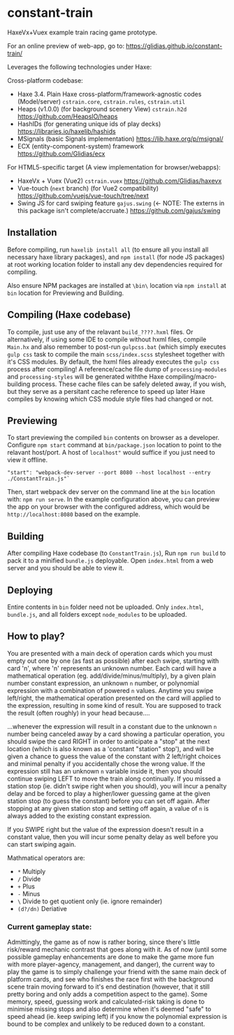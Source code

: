 # constant-train

HaxeVx+Vuex example train racing game prototype. 

For an online preview of web-app, go to: https://glidias.github.io/constant-train/

Leverages the following technologies under Haxe:
	
Cross-platform codebase:

- Haxe 3.4. Plain Haxe cross-platform/framework-agnostic codes (Model/server) `cstrain.core`,  `cstrain.rules`,  `cstrain.util` 
- Heaps (v1.0.0) (for background scenery View)  `cstrain.h2d` https://github.com/HeapsIO/heaps
- HashIDs (for generating unique ids of play decks) https://libraries.io/haxelib/hashids
- MSignals (basic Signals implementation) https://lib.haxe.org/p/msignal/
- ECX (entity-component-system) framework https://github.com/Glidias/ecx

For HTML5-specific target (A view implementation for browser/webapps):
	
- HaxeVx + Vuex (Vue2) `cstrain.vuex`  https://github.com/Glidias/haxevx
- Vue-touch (`next` branch) (for Vue2 compatibility) https://github.com/vuejs/vue-touch/tree/next
- Swing JS for card swiping feature `gajus.swing`  (<- NOTE: The externs in this package isn't complete/accruate.) https://github.com/gajus/swing 


## Installation

Before compiling, run `haxelib install all` (to ensure all you install all necessary haxe library packages), and  `npm install` (for node JS packages) at root working location folder to install any dev dependencies required for compiling. 

Also ensure NPM packages are installed at `\bin\` location via `npm install` at `bin` location for Previewing and Building.

## Compiling (Haxe codebase)

To compile, just use any of the relavant `build_????.hxml` files.  Or alternatively, if using some IDE to compile without hxml files, compile `Main.hx` and also remember to post-run `gulpcss.bat` (which simply executes `gulp css` task to compile the main `scss/index.scss` stylesheet together with it's CSS modules. By default, the hxml files already executes the `gulp css` process after compiling! A reference/cache file dump of `processing-modules`  and `processing-styles` will be generated withthe Haxe compiling/macro-building process. These cache files can be safely deleted away, if you wish, but they serve as a persitant cache reference to speed up later Haxe compiles by knowing which CSS module style files had changed or not.

## Previewing

To start previewing the compiled `bin` contents on browser as a developer. Configure `npm start` command at `bin/package.json` location to point to the relavant host/port. A host of `localhost"` would suffice if you just need to view it offline. 

	"start": "webpack-dev-server --port 8080 --host localhost --entry ./ConstantTrain.js"`
	
Then, start webpack dev server on the  command line at the `bin` location with: `npm run serve`.  In the example configuration above, you can  preview the app on your browser with the configured  address, which would be `http://localhost:8080` based on the example.
	
## Building

After compiling Haxe codebase (to `ConstantTrain.js`), Run `npm run build` to pack it to a minified `bundle.js` deployable. Open `index.html` from a web server and you should be able to view it.

## Deploying

Entire contents in `bin` folder need not be uploaded. Only `index.html`, `bundle.js`, and all folders except `node_modules` to be uploaded.

## How to play?

You are presented with a main deck of operation cards which you must empty out one by one (as fast as possible) after each swipe, starting with card 'n', where 'n' represents an unknown number. Each card will have a mathematical operation (eg. add/divide/minus/multiply), by a given plain number constant expression, an unknown `n` number, or polynomial expression with a combination of powered `n` values. Anytime you swipe left/right, the mathematical operation presented on the card will applied to the expression, resulting in some kind of result. You are supposed to track the result (often roughly) in your head because....

...whenever the expression will result in a constant due to the unknown `n` number being canceled away by a card showing a particular operation, you should swipe the card RIGHT in order to anticipate a "stop" at the next location (which is also known as a 'constant "station" stop'), and will be given a chance to guess the value of the constant with 2 left/right choices and minimal penalty if you accidentally chose the wrong value. If the expression still has an unknown `n` variable inside it, then you should continue swiping LEFT to move the train along continually. If you missed a station stop (ie. didn't swipe right when you should), you will incur a penalty delay and be  forced to play a higher/lower guessing game at the given station stop (to guess the constant) before you can set off again. After stopping at any given station stop and setting off again, a value of `n` is always added to the existing constant expression.  

If you SWIPE right but the value of the expression doesn't result in a constant  value, then you will incur some penalty delay as well before you can start swiping again.

Mathmatical operators are:
	
- `*` Multiply
- `/` Divide
- `+` Plus
- `-` Minus
- `\` Divide to get quotient only (ie. ignore remainder)
- `(d?/dn)` Deriative 

### Current gameplay state:

Admittingly, the game as of now is rather boring, since there's little risk/reward mechanic contrast that goes along with it. As of now (until some possible gameplay enhancements are done to make the game more fun with more player-agency, management, and danger), the current way to play the game is to simply challenge your friend with the same main deck of platform cards, and see who finishes the race first with the background scene train moving forward to it's end destination (however, that it still pretty boring and only adds a competition aspect to the game). Some memory, speed,  guessing work and calculated-risk taking is done to minimise missing stops and also determine when it's deemed "safe" to speed ahead (ie. keep swiping left) if you know the  polynomial expression is bound to be complex and unlikely to be reduced down to a constant.
